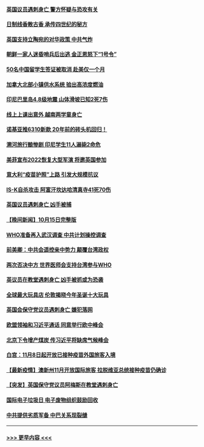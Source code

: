 #### [英国议员遇刺身亡 警方怀疑与恐攻有关](../pages/prog202/a103244809.md?t=10162301) 
#### [日制线香散古香 承传四世纪的秘方](../pages/prog202/a103244794.md?t=10162301) 
#### [英国支持立陶宛的对华政策 中共气炸](../pages/prog202/a103244764.md?t=10162301) 
#### [朝鲜一家人迷昏哨兵后出逃 金正恩怒下“1号令”](../pages/prog202/a103244738.md?t=10162301) 
#### [50名中国留学生签证被取消 赴美仅一个月](../pages/prog202/a103244723.md?t=10162301) 
#### [加拿大北部小镇供水系统 验出高浓度燃油](../pages/prog202/a103244628.md?t=10162301) 
#### [印尼巴里岛4.8级地震 山体滑坡已知2死7伤](../pages/prog202/a103244609.md?t=10162301) 
#### [线上上课出意外 越南两学童身亡](../pages/prog202/a103244559.md?t=10162301) 
#### [诺基亚推6310新款 20年前的砖头机回归！](../pages/prog202/a103244252.md?t=10162301) 
#### [溯河旅行酿惨剧 印尼学生11人溺毙2命危](../pages/prog202/a103244476.md?t=10162301) 
#### [美菲宣布2022恢复大型军演 将邀英国参加](../pages/prog202/a103244218.md?t=10162301) 
#### [意大利“疫苗护照”上路 引发大规模抗议](../pages/prog202/a103244280.md?t=10162301) 
#### [IS-K自杀攻击 阿富汗坎达哈清真寺41死70伤](../pages/prog202/a103244408.md?t=10162301) 
#### [英国议员遇刺身亡 凶手被捕](../pages/prog202/a103244256.md?t=10162301) 
#### [【晚间新闻】10月15日完整版](../pages/prog202/a103244415.md?t=10162301) 
#### [WHO准备再入武汉调查 中共计划操控调查](../pages/prog202/a103243292.md?t=10162301) 
#### [前美卿：中共会遥控亲中势力 颠覆台湾政权](../pages/prog202/a103244232.md?t=10162301) 
#### [两次否决中方 世界医师会支持台湾参与WHO](../pages/prog202/a103244239.md?t=10162301) 
#### [英议员在教堂遇刺身亡 凶手被抓或为恐袭](../pages/prog202/a103244247.md?t=10162301) 
#### [全球最大玩具店 伦敦揭晓今年圣诞十大玩具](../pages/prog202/a103244185.md?t=10162301) 
#### [英国会保守党议员遇刺身亡 嫌犯落网](../pages/prog202/a103244107.md?t=10162301) 
#### [欧盟领袖和习近平通话 同意举行欧中峰会](../pages/prog202/a103244093.md?t=10162301) 
#### [北京下令增产煤炭 传习近平将缺席气候峰会](../pages/prog202/a103244012.md?t=10162301) 
#### [白宫：11月8日起开放已接种疫苗外国旅客入境](../pages/prog202/a103243870.md?t=10162301) 
#### [【最新疫情】澳新州11月开放国际旅客 拉脱维亚总统接种疫苗仍确诊](../pages/prog202/a103243969.md?t=10162301) 
#### [【突发】英国保守党议员阿梅斯在教堂遇刺身亡](../pages/prog202/a103243912.md?t=10162301) 
#### [国际电子垃圾日 电子废物组织鼓励回收](../pages/prog202/a103243844.md?t=10162301) 
#### [中共提供劣质军备 中巴关系现裂缝](../pages/prog202/a103243792.md?t=10162301) 

----
#### [ >>> 更早内容 <<< ](../indexes/prog202-earlier.md)
